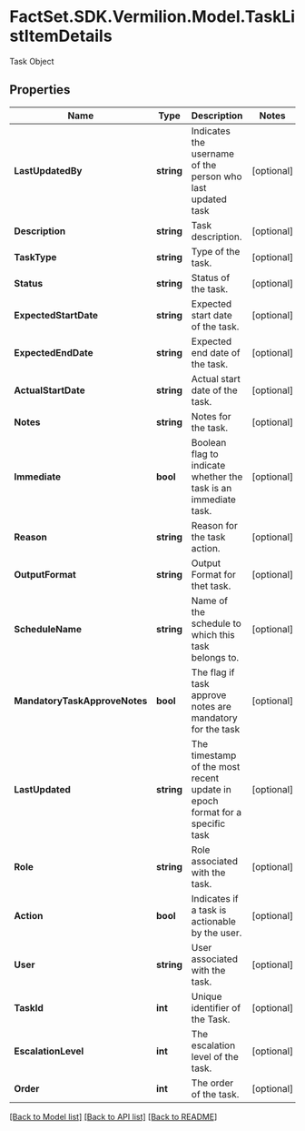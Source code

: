 # FactSet.SDK.Vermilion.Model.TaskListItemDetails
Task Object

## Properties

Name | Type | Description | Notes
------------ | ------------- | ------------- | -------------
**LastUpdatedBy** | **string** | Indicates the username of the person who last updated task | [optional] 
**Description** | **string** | Task description. | [optional] 
**TaskType** | **string** | Type of the task. | [optional] 
**Status** | **string** | Status of the task. | [optional] 
**ExpectedStartDate** | **string** | Expected start date of the task. | [optional] 
**ExpectedEndDate** | **string** | Expected end date of the task. | [optional] 
**ActualStartDate** | **string** | Actual start date of the task. | [optional] 
**Notes** | **string** | Notes for the task. | [optional] 
**Immediate** | **bool** | Boolean flag to indicate whether the task is an immediate task. | [optional] 
**Reason** | **string** | Reason for the task action. | [optional] 
**OutputFormat** | **string** | Output Format for thet task. | [optional] 
**ScheduleName** | **string** | Name of the schedule to which this task belongs to. | [optional] 
**MandatoryTaskApproveNotes** | **bool** | The flag if task approve notes are mandatory for the task | [optional] 
**LastUpdated** | **string** | The timestamp of the most recent update in epoch format for a specific task | [optional] 
**Role** | **string** | Role associated with the task. | [optional] 
**Action** | **bool** | Indicates if a task is actionable by the user. | [optional] 
**User** | **string** | User associated with the task. | [optional] 
**TaskId** | **int** | Unique identifier of the Task. | [optional] 
**EscalationLevel** | **int** | The escalation level of the task. | [optional] 
**Order** | **int** | The order of the task. | [optional] 

[[Back to Model list]](../README.md#documentation-for-models) [[Back to API list]](../README.md#documentation-for-api-endpoints) [[Back to README]](../README.md)


